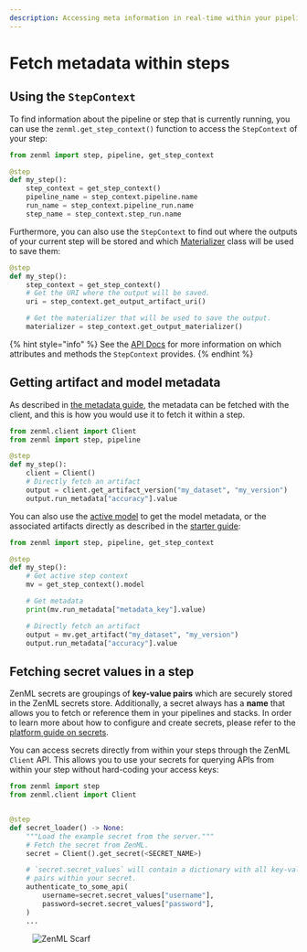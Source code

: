 ```yaml
---
description: Accessing meta information in real-time within your pipeline.
---
```


# Fetch metadata within steps

## Using the `StepContext`

To find information about the pipeline or step that is currently running, you
can use the `zenml.get_step_context()` function to access the `StepContext` of your step:

```python
from zenml import step, pipeline, get_step_context

@step
def my_step():
    step_context = get_step_context()
    pipeline_name = step_context.pipeline.name
    run_name = step_context.pipeline_run.name
    step_name = step_context.step_run.name
```

Furthermore, you can also use the `StepContext` to find out where the outputs
of your current step will be stored and which 
[Materializer](../data-management/handle-custom-data-types.md) class will be used to save them:

```python
@step
def my_step():
    step_context = get_step_context()
    # Get the URI where the output will be saved.
    uri = step_context.get_output_artifact_uri()

    # Get the materializer that will be used to save the output.
    materializer = step_context.get_output_materializer() 
```

{% hint style="info" %}
See the [API Docs](https://sdkdocs.zenml.io/latest/core_code_docs/core-new/#zenml.new.steps.step_context.StepContext) for more information on which attributes and methods the `StepContext` provides.
{% endhint %}

## Getting artifact and model metadata

As described in [the metadata guide](../data-management/logging-metadata.md), the metadata
can be fetched with the client, and this is how you would use it to fetch it within a step.

```python
from zenml.client import Client
from zenml import step, pipeline

@step
def my_step():
    client = Client()
    # Directly fetch an artifact
    output = client.get_artifact_version("my_dataset", "my_version")
    output.run_metadata["accuracy"].value
```

You can also use the [active model](../../starter-guide/track-ml-models.md) to get the 
model metadata, or the associated artifacts directly as described in the
[starter guide](../../starter-guide/track-ml-models.md):

```python
from zenml import step, pipeline, get_step_context

@step
def my_step():
    # Get active step context
    mv = get_step_context().model

    # Get metadata
    print(mv.run_metadata["metadata_key"].value)

    # Directly fetch an artifact
    output = mv.get_artifact("my_dataset", "my_version")
    output.run_metadata["accuracy"].value
```

## Fetching secret values in a step

ZenML secrets are groupings of **key-value pairs** which are securely stored in the ZenML secrets store. Additionally, a secret always has a **name** that allows you to fetch or reference them in your pipelines and stacks. In order to learn more about how to configure and create secrets, please refer to the [platform guide on secrets](../secret-management/secret-management.md).

You can access secrets directly from within your steps through the ZenML `Client` API. This allows you to use your secrets for querying APIs from within your step without hard-coding your access keys:

```python
from zenml import step
from zenml.client import Client


@step
def secret_loader() -> None:
    """Load the example secret from the server."""
    # Fetch the secret from ZenML.
    secret = Client().get_secret(<SECRET_NAME>)

    # `secret.secret_values` will contain a dictionary with all key-value
    # pairs within your secret.
    authenticate_to_some_api(
        username=secret.secret_values["username"],
        password=secret.secret_values["password"],
    )
    ...
```

<!-- For scarf -->
<figure><img alt="ZenML Scarf" referrerpolicy="no-referrer-when-downgrade" src="https://static.scarf.sh/a.png?x-pxid=f0b4f458-0a54-4fcd-aa95-d5ee424815bc" /></figure>

